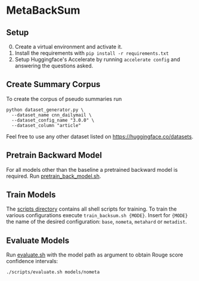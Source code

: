 # MetaBackSum

## Setup
0. Create a virtual environment and activate it.
1. Install the requirements with ```pip install -r requirements.txt```
2. Setup Huggingface's Accelerate by running ```accelerate config``` and answering the questions asked.

## Create Summary Corpus
To create the corpus of pseudo summaries run
```
python dataset_generator.py \
  --dataset_name cnn_dailymail \
  --dataset_config_name "3.0.0" \
  --dataset_column "article"
```
Feel free to use any other dataset listed on https://huggingface.co/datasets. 

## Pretrain Backward Model
For all models other than the baseline a pretrained backward model is required. Run [pretrain_back_model.sh](scripts/pretrain_back_model.sh).

## Train Models
The [scripts directory](scripts) contains all shell scripts for training.
To train the various configurations execute ```train_backsum.sh {MODE}```. 
Insert for ```{MODE}``` the name of the desired configuration: ```base```, ```nometa```, ```metahard``` or ```metadist```.

## Evaluate Models
Run [evaluate.sh](scripts/evaluate.sh) with the model path as argument to obtain Rouge score confidence intervals:
```
./scripts/evaluate.sh models/nometa
```
